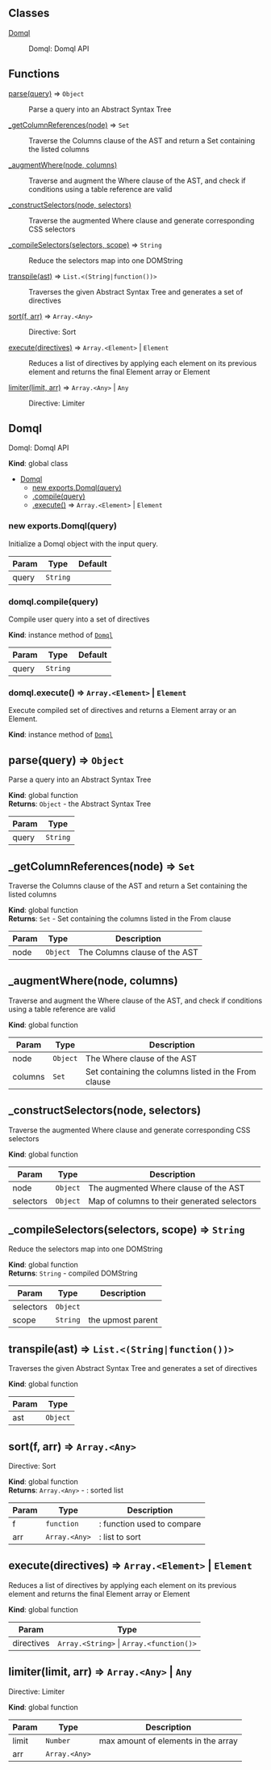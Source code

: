## Classes

<dl>
<dt><a href="#Domql">Domql</a></dt>
<dd><p>Domql: Domql API</p>
</dd>
</dl>

## Functions

<dl>
<dt><a href="#parse">parse(query)</a> ⇒ <code>Object</code></dt>
<dd><p>Parse a query into an Abstract Syntax Tree</p>
</dd>
<dt><a href="#_getColumnReferences">_getColumnReferences(node)</a> ⇒ <code>Set</code></dt>
<dd><p>Traverse the Columns clause of the AST and return a Set containing the listed columns</p>
</dd>
<dt><a href="#_augmentWhere">_augmentWhere(node, columns)</a></dt>
<dd><p>Traverse and augment the Where clause of the AST, and check if conditions using a table reference
are valid</p>
</dd>
<dt><a href="#_constructSelectors">_constructSelectors(node, selectors)</a></dt>
<dd><p>Traverse the augmented Where clause and generate corresponding CSS selectors</p>
</dd>
<dt><a href="#_compileSelectors">_compileSelectors(selectors, scope)</a> ⇒ <code>String</code></dt>
<dd><p>Reduce the selectors map into one DOMString</p>
</dd>
<dt><a href="#transpile">transpile(ast)</a> ⇒ <code>List.&lt;(String|function())&gt;</code></dt>
<dd><p>Traverses the given Abstract Syntax Tree
and generates a set of directives</p>
</dd>
<dt><a href="#sort">sort(f, arr)</a> ⇒ <code>Array.&lt;Any&gt;</code></dt>
<dd><p>Directive: Sort</p>
</dd>
<dt><a href="#execute">execute(directives)</a> ⇒ <code>Array.&lt;Element&gt;</code> | <code>Element</code></dt>
<dd><p>Reduces a list of directives by applying
each element on its previous element and
returns the final Element array or Element</p>
</dd>
<dt><a href="#limiter">limiter(limit, arr)</a> ⇒ <code>Array.&lt;Any&gt;</code> | <code>Any</code></dt>
<dd><p>Directive: Limiter</p>
</dd>
</dl>

<a name="Domql"></a>

## Domql
Domql: Domql API

**Kind**: global class  

* [Domql](#Domql)
    * [new exports.Domql(query)](#new_Domql_new)
    * [.compile(query)](#Domql+compile)
    * [.execute()](#Domql+execute) ⇒ <code>Array.&lt;Element&gt;</code> \| <code>Element</code>

<a name="new_Domql_new"></a>

### new exports.Domql(query)
Initialize a Domql object with the input query.


| Param | Type | Default |
| --- | --- | --- |
| query | <code>String</code> | <code></code> | 

<a name="Domql+compile"></a>

### domql.compile(query)
Compile user query into a set of directives

**Kind**: instance method of [<code>Domql</code>](#Domql)  

| Param | Type | Default |
| --- | --- | --- |
| query | <code>String</code> | <code></code> | 

<a name="Domql+execute"></a>

### domql.execute() ⇒ <code>Array.&lt;Element&gt;</code> \| <code>Element</code>
Execute compiled set of directives andreturns a Element array or an Element.

**Kind**: instance method of [<code>Domql</code>](#Domql)  
<a name="parse"></a>

## parse(query) ⇒ <code>Object</code>
Parse a query into an Abstract Syntax Tree

**Kind**: global function  
**Returns**: <code>Object</code> - the Abstract Syntax Tree  

| Param | Type |
| --- | --- |
| query | <code>String</code> | 

<a name="_getColumnReferences"></a>

## \_getColumnReferences(node) ⇒ <code>Set</code>
Traverse the Columns clause of the AST and return a Set containing the listed columns

**Kind**: global function  
**Returns**: <code>Set</code> - Set containing the columns listed in the From clause  

| Param | Type | Description |
| --- | --- | --- |
| node | <code>Object</code> | The Columns clause of the AST |

<a name="_augmentWhere"></a>

## \_augmentWhere(node, columns)
Traverse and augment the Where clause of the AST, and check if conditions using a table referenceare valid

**Kind**: global function  

| Param | Type | Description |
| --- | --- | --- |
| node | <code>Object</code> | The Where clause of the AST |
| columns | <code>Set</code> | Set containing the columns listed in the From clause |

<a name="_constructSelectors"></a>

## \_constructSelectors(node, selectors)
Traverse the augmented Where clause and generate corresponding CSS selectors

**Kind**: global function  

| Param | Type | Description |
| --- | --- | --- |
| node | <code>Object</code> | The augmented Where clause of the AST |
| selectors | <code>Object</code> | Map of columns to their generated selectors |

<a name="_compileSelectors"></a>

## \_compileSelectors(selectors, scope) ⇒ <code>String</code>
Reduce the selectors map into one DOMString

**Kind**: global function  
**Returns**: <code>String</code> - compiled DOMString  

| Param | Type | Description |
| --- | --- | --- |
| selectors | <code>Object</code> |  |
| scope | <code>String</code> | the upmost parent |

<a name="transpile"></a>

## transpile(ast) ⇒ <code>List.&lt;(String\|function())&gt;</code>
Traverses the given Abstract Syntax Treeand generates a set of directives

**Kind**: global function  

| Param | Type |
| --- | --- |
| ast | <code>Object</code> | 

<a name="sort"></a>

## sort(f, arr) ⇒ <code>Array.&lt;Any&gt;</code>
Directive: Sort

**Kind**: global function  
**Returns**: <code>Array.&lt;Any&gt;</code> - : sorted list  

| Param | Type | Description |
| --- | --- | --- |
| f | <code>function</code> | : function used to compare |
| arr | <code>Array.&lt;Any&gt;</code> | : list to sort |

<a name="execute"></a>

## execute(directives) ⇒ <code>Array.&lt;Element&gt;</code> \| <code>Element</code>
Reduces a list of directives by applyingeach element on its previous element andreturns the final Element array or Element

**Kind**: global function  

| Param | Type |
| --- | --- |
| directives | <code>Array.&lt;String&gt;</code> \| <code>Array.&lt;function()&gt;</code> | 

<a name="limiter"></a>

## limiter(limit, arr) ⇒ <code>Array.&lt;Any&gt;</code> \| <code>Any</code>
Directive: Limiter

**Kind**: global function  

| Param | Type | Description |
| --- | --- | --- |
| limit | <code>Number</code> | max amount of elements in the array |
| arr | <code>Array.&lt;Any&gt;</code> |  |


